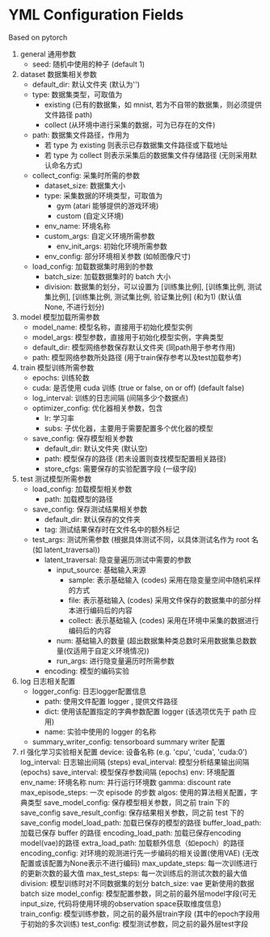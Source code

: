 # YML Configuration Fields
Based on pytorch
1. general
    通用参数
    - seed: 随机中使用的种子 (default 1)
2. dataset
    数据集相关参数
    - default_dir: 默认文件夹 (默认为'')
    - type: 数据集类型，可取值为
        - existing (已有的数据集，如 mnist, 若为不自带的数据集，则必须提供文件路径 path)
        - collect (从环境中进行采集的数据，可为已存在的文件)
    - path: 数据集文件路径，作用为
        - 若 type 为 existing 则表示已存数据集文件路径或下载地址
        - 若 type 为 collect 则表示采集后的数据集文件存储路径 (无则采用默认命名方式)
    - collect_config: 采集时所需的参数
        - dataset_size: 数据集大小
        - type: 采集数据的环境类型，可取值为
            - gym (atari 能够提供的游戏环境)
            - custom (自定义环境)
        - env_name: 环境名称
        - custom_args: 自定义环境所需参数
            - env_init_args: 初始化环境所需参数
        - env_config: 部分环境相关参数 (如帧图像尺寸)
    - load_config: 加载数据集时用到的参数
        - batch_size: 加载数据集时的 batch 大小
        - division: 数据集的划分，可以设置为 \[训练集比例\], \[训练集比例, 测试集比例\], \[训练集比例, 测试集比例, 验证集比例\] (和为1)
            (默认值 None, 不进行划分)
3. model
    模型加载所需参数
    - model_name: 模型名称，直接用于初始化模型实例
    - model_args: 模型参数，直接用于初始化模型实例，字典类型
    - default_dir: 模型网络参数保存默认文件夹 (同path用于参考作用)
    - path: 模型网络参数所处路径 (用于train保存参考以及test加载参考)
4. train
    模型训练所需参数
    - epochs: 训练轮数
    - cuda: 是否使用 cuda 训练 (true or false, on or off) (default false)
    - log_interval: 训练的日志间隔 (间隔多少个数据点)
    - optimizer_config: 优化器相关参数，包含
        - lr: 学习率
        - subs: 子优化器，主要用于需要配置多个优化器的模型
    - save_config: 保存模型相关参数
        - default_dir: 默认文件夹 (默认空)
        - path: 模型保存的路径 (若未设置则查找模型配置相关路径)
        - store_cfgs: 需要保存的实验配置字段 (一级字段)
5. test
    测试模型所需参数
    - load_config: 加载模型相关参数
        - path: 加载模型的路径
    - save_config: 保存测试结果相关参数
        - default_dir: 默认保存的文件夹
        - tag: 测试结果保存时在文件名中的额外标记
    - test_args: 测试所需参数 (根据具体测试不同，以具体测试名作为 root 名 (如 latent_traversal))
        - latent_traversal: 隐变量遍历测试中需要的参数
            - input_source: 基础输入来源
                - sample: 表示基础输入 (codes) 采用在隐变量空间中随机采样的方式
                - file: 表示基础输入 (codes) 采用文件保存的数据集中的部分样本进行编码后的内容
                - collect: 表示基础输入 (codes) 采用在环境中采集的数据进行编码后的内容
            - num: 基础输入的数量 (超出数据集种类总数时采用数据集总数数量(仅适用于自定义环境情况))
            - run_args: 进行隐变量遍历时所需参数
        - encoding: 模型的编码实验
6. log
    日志相关配置
    - logger_config: 日志logger配置信息
        - path: 使用文件配置 logger , 提供文件路径
        - dict: 使用该配置指定的字典参数配置 logger (该选项优先于 path 应用)
        - name: 实验中使用的 logger 的名称
    - summary_writer_config: tensorboard summary writer 配置
7. rl
    强化学习实验相关配置
    device: 设备名称 (e.g. 'cpu', 'cuda', 'cuda:0')
    log_interval: 日志输出间隔 (steps)
    eval_interval: 模型分析结果输出间隔 (epochs)
    save_interval: 模型保存参数间隔 (epochs)
    env: 环境配置
        env_name: 环境名称
        num: 并行运行环境数
        gamma: discount rate
        max_episode_steps: 一次 episode 的步数
    algos: 使用的算法相关配置，字典类型
    save_model_config: 保存模型相关参数，同之前 train 下的 save_config
    save_result_config: 保存结果相关参数，同之前 test 下的 save_config
    model_load_path: 加载已保存的模型的路径
    buffer_load_path: 加载已保存 buffer 的路径
    encoding_load_path: 加载已保存encoding model(vae)的路径
    extra_load_path: 加载额外信息（如epoch）的路径
    encoding_config: 对环境的观测进行先一步编码的相关设置(使用VAE) (无改配置或该配置为None表示不进行编码)
        max_update_steps: 每一次训练进行的更新次数的最大值
        max_test_steps: 每一次训练后的测试次数的最大值
        division: 模型训练时对不同数据集的划分
        batch_size: vae 更新使用的数据 batch size
        model_config: 模型配置参数，同之前的最外层model字段(可无input_size, 代码将使用环境的observation space获取维度信息)
        train_config: 模型训练参数，同之前的最外层train字段 (其中的epoch字段用于初始的多次训练)
        test_config: 模型测试参数，同之前的最外层test字段



